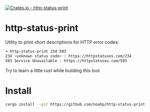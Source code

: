 [![Crates.io - http-status-print](https://img.shields.io/crates/v/http-status-print.svg?style=flat-square)](https://crates.io/crates/http-status-print)
# http-status-print
Utility to print short descriptions for HTTP error codes:
```bash
➜ http-status-print 234 503
234 <unknown status code> : https://httpstatuses.com/234
503 Service Unavailable : https://httpstatuses.com/503
```
Try to learn a little rust while building this tool.

# Install
```bash
cargo install --git https://github.com/noahp/http-status-print
```
